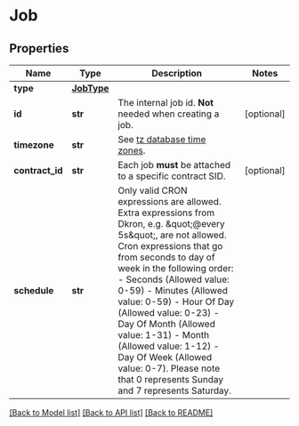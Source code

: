 # Job

## Properties
Name | Type | Description | Notes
------------ | ------------- | ------------- | -------------
**type** | [**JobType**](JobType.md) |  | 
**id** | **str** | The internal job id. **Not** needed when creating a job.  | [optional] 
**timezone** | **str** | See [tz database time zones](https://en.wikipedia.org/wiki/List_of_tz_database_time_zones).  | 
**contract_id** | **str** | Each job **must** be attached to a specific contract SID.  | [optional] 
**schedule** | **str** | Only valid CRON expressions are allowed. Extra expressions from Dkron, e.g. \&quot;@every 5s\&quot;, are not allowed. Cron expressions that go from seconds to day of week in the following order: - Seconds (Allowed value: 0-59) - Minutes (Allowed value: 0-59) - Hour Of Day (Allowed value: 0-23) - Day Of Month (Allowed value: 1-31) - Month (Allowed value: 1-12) - Day Of Week (Allowed value: 0-7). Please note that 0 represents Sunday and 7 represents Saturday.   | 

[[Back to Model list]](../README.md#documentation-for-models) [[Back to API list]](../README.md#documentation-for-api-endpoints) [[Back to README]](../README.md)


